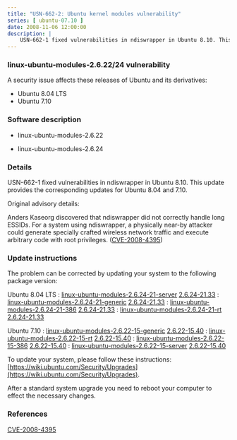 ```yaml
---
title: "USN-662-2: Ubuntu kernel modules vulnerability"
series: [ ubuntu-07.10 ]
date: 2008-11-06 12:00:00
description: |
    USN-662-1 fixed vulnerabilities in ndiswrapper in Ubuntu 8.10. This update provides the corresponding updates for Ubuntu 8.04 and 7.10.
--- 
```

 
### linux-ubuntu-modules-2.6.22/24 vulnerability

A security issue affects these releases of Ubuntu and its derivatives:

* Ubuntu 8.04 LTS
* Ubuntu 7.10

### Software description

* linux-ubuntu-modules-2.6.22 

* linux-ubuntu-modules-2.6.24 

### Details

USN-662-1 fixed vulnerabilities in ndiswrapper in Ubuntu 8.10. This update provides the corresponding updates for Ubuntu 8.04 and 7.10.

Original advisory details:

 Anders Kaseorg discovered that ndiswrapper did not correctly handle long ESSIDs. For a system using ndiswrapper, a physically near-by attacker could generate specially crafted wireless network traffic and execute arbitrary code with root privileges. ([CVE-2008-4395](http://people.ubuntu.com/~ubuntu-security/cve/CVE-2008-4395)) 

### Update instructions

The problem can be corrected by updating your system to the following package version:

Ubuntu 8.04 LTS
 : [linux-ubuntu-modules-2.6.24-21-server](https://launchpad.net/ubuntu/+source/linux-ubuntu-modules-2.6.24) <span> [2.6.24-21.33](https://launchpad.net/ubuntu/+source/linux-ubuntu-modules-2.6.24/2.6.24-21.33) </span> 
 : [linux-ubuntu-modules-2.6.24-21-generic](https://launchpad.net/ubuntu/+source/linux-ubuntu-modules-2.6.24) <span> [2.6.24-21.33](https://launchpad.net/ubuntu/+source/linux-ubuntu-modules-2.6.24/2.6.24-21.33) </span> 
 : [linux-ubuntu-modules-2.6.24-21-386](https://launchpad.net/ubuntu/+source/linux-ubuntu-modules-2.6.24) <span> [2.6.24-21.33](https://launchpad.net/ubuntu/+source/linux-ubuntu-modules-2.6.24/2.6.24-21.33) </span> 
 : [linux-ubuntu-modules-2.6.24-21-rt](https://launchpad.net/ubuntu/+source/linux-ubuntu-modules-2.6.24) <span> [2.6.24-21.33](https://launchpad.net/ubuntu/+source/linux-ubuntu-modules-2.6.24/2.6.24-21.33) </span> 

Ubuntu 7.10
 : [linux-ubuntu-modules-2.6.22-15-generic](https://launchpad.net/ubuntu/+source/linux-ubuntu-modules-2.6.22) <span> [2.6.22-15.40](https://launchpad.net/ubuntu/+source/linux-ubuntu-modules-2.6.22/2.6.22-15.40) </span> 
 : [linux-ubuntu-modules-2.6.22-15-rt](https://launchpad.net/ubuntu/+source/linux-ubuntu-modules-2.6.22) <span> [2.6.22-15.40](https://launchpad.net/ubuntu/+source/linux-ubuntu-modules-2.6.22/2.6.22-15.40) </span> 
 : [linux-ubuntu-modules-2.6.22-15-386](https://launchpad.net/ubuntu/+source/linux-ubuntu-modules-2.6.22) <span> [2.6.22-15.40](https://launchpad.net/ubuntu/+source/linux-ubuntu-modules-2.6.22/2.6.22-15.40) </span> 
 : [linux-ubuntu-modules-2.6.22-15-server](https://launchpad.net/ubuntu/+source/linux-ubuntu-modules-2.6.22) <span> [2.6.22-15.40](https://launchpad.net/ubuntu/+source/linux-ubuntu-modules-2.6.22/2.6.22-15.40) </span> 

To update your system, please follow these instructions: [https://wiki.ubuntu.com/Security/Upgrades](https://wiki.ubuntu.com/Security/Upgrades).

After a standard system upgrade you need to reboot your computer to effect the necessary changes. 

### References

 [CVE-2008-4395](http://people.ubuntu.com/~ubuntu-security/cve/CVE-2008-4395)
 
